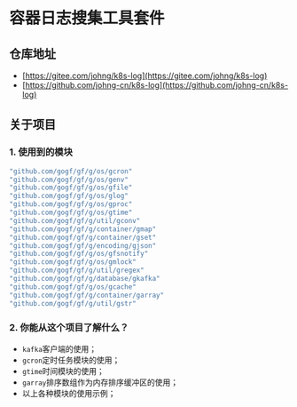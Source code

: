 # 容器日志搜集工具套件

## 仓库地址
  * [https://gitee.com/johng/k8s-log](https://gitee.com/johng/k8s-log)
  * [https://github.com/johng-cn/k8s-log](https://github.com/johng-cn/k8s-log)

## 关于项目

### 1. 使用到的模块
```go
"github.com/gogf/gf/g/os/gcron"
"github.com/gogf/gf/g/os/genv"
"github.com/gogf/gf/g/os/gfile"
"github.com/gogf/gf/g/os/glog"
"github.com/gogf/gf/g/os/gproc"
"github.com/gogf/gf/g/os/gtime"
"github.com/gogf/gf/g/util/gconv"
"github.com/gogf/gf/g/container/gmap"
"github.com/gogf/gf/g/container/gset"
"github.com/gogf/gf/g/encoding/gjson"
"github.com/gogf/gf/g/os/gfsnotify"
"github.com/gogf/gf/g/os/gmlock"
"github.com/gogf/gf/g/util/gregex"
"github.com/gogf/gf/g/database/gkafka"
"github.com/gogf/gf/g/os/gcache"
"github.com/gogf/gf/g/container/garray"
"github.com/gogf/gf/g/util/gstr"
```

### 2. 你能从这个项目了解什么？
* `kafka`客户端的使用；
* `gcron`定时任务模块的使用；
* `gtime`时间模块的使用；
* `garray`排序数组作为内存排序缓冲区的使用；
* 以上各种模块的使用示例；
